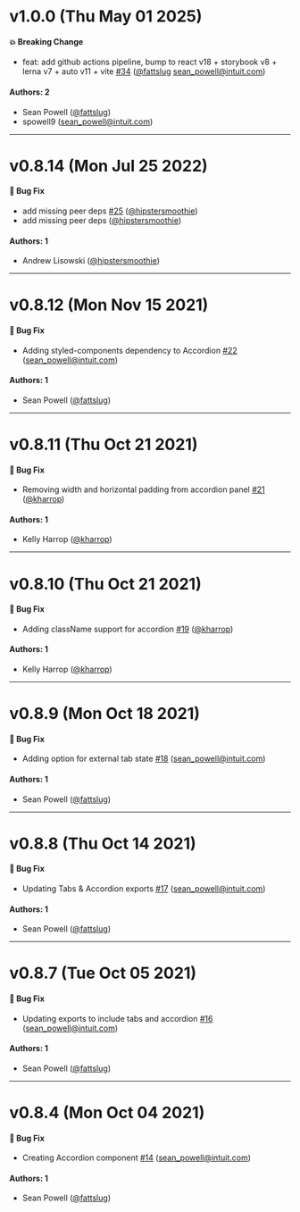 # v1.0.0 (Thu May 01 2025)

#### 💥 Breaking Change

- feat: add github actions pipeline, bump to react v18 + storybook v8 + lerna v7 + auto v11 + vite [#34](https://github.com/intuit/doc-blocks/pull/34) ([@fattslug](https://github.com/fattslug) sean_powell@intuit.com)

#### Authors: 2

- Sean Powell ([@fattslug](https://github.com/fattslug))
- spowell9 (sean_powell@intuit.com)

---

# v0.8.14 (Mon Jul 25 2022)

#### 🐛 Bug Fix

- add missing peer deps [#25](https://github.com/intuit/doc-blocks/pull/25) ([@hipstersmoothie](https://github.com/hipstersmoothie))
- add missing peer deps ([@hipstersmoothie](https://github.com/hipstersmoothie))

#### Authors: 1

- Andrew Lisowski ([@hipstersmoothie](https://github.com/hipstersmoothie))

---

# v0.8.12 (Mon Nov 15 2021)

#### 🐛 Bug Fix

- Adding styled-components dependency to Accordion [#22](https://github.com/intuit/doc-blocks/pull/22) (sean_powell@intuit.com)

#### Authors: 1

- Sean Powell ([@fattslug](https://github.com/fattslug))

---

# v0.8.11 (Thu Oct 21 2021)

#### 🐛 Bug Fix

- Removing width and horizontal padding from accordion panel [#21](https://github.com/intuit/doc-blocks/pull/21) ([@kharrop](https://github.com/kharrop))

#### Authors: 1

- Kelly Harrop ([@kharrop](https://github.com/kharrop))

---

# v0.8.10 (Thu Oct 21 2021)

#### 🐛 Bug Fix

- Adding className support for accordion [#19](https://github.com/intuit/doc-blocks/pull/19) ([@kharrop](https://github.com/kharrop))

#### Authors: 1

- Kelly Harrop ([@kharrop](https://github.com/kharrop))

---

# v0.8.9 (Mon Oct 18 2021)

#### 🐛 Bug Fix

- Adding option for external tab state [#18](https://github.com/intuit/doc-blocks/pull/18) (sean_powell@intuit.com)

#### Authors: 1

- Sean Powell ([@fattslug](https://github.com/fattslug))

---

# v0.8.8 (Thu Oct 14 2021)

#### 🐛 Bug Fix

- Updating Tabs & Accordion exports [#17](https://github.com/intuit/doc-blocks/pull/17) (sean_powell@intuit.com)

#### Authors: 1

- Sean Powell ([@fattslug](https://github.com/fattslug))

---

# v0.8.7 (Tue Oct 05 2021)

#### 🐛 Bug Fix

- Updating exports to include tabs and accordion [#16](https://github.com/intuit/doc-blocks/pull/16) (sean_powell@intuit.com)

#### Authors: 1

- Sean Powell ([@fattslug](https://github.com/fattslug))

---

# v0.8.4 (Mon Oct 04 2021)

#### 🐛 Bug Fix

- Creating Accordion component [#14](https://github.com/intuit/doc-blocks/pull/14) (sean_powell@intuit.com)

#### Authors: 1

- Sean Powell ([@fattslug](https://github.com/fattslug))
